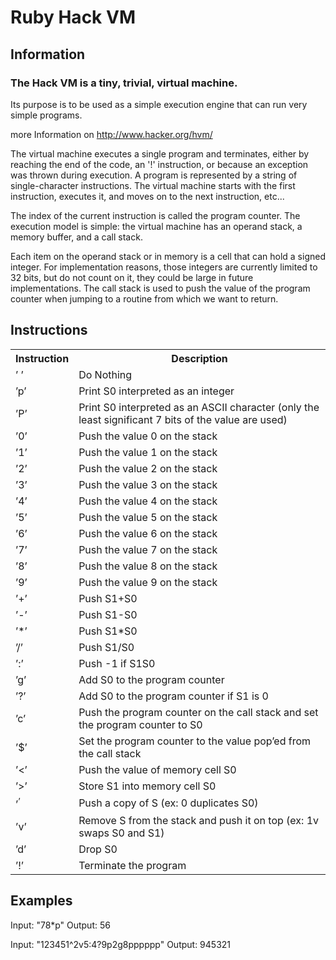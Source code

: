 # Ruby Hack VM

## Information

### The Hack VM is a tiny, trivial, virtual machine.

Its purpose is to be used as a simple execution engine that can run very simple programs.

more Information on <a href="http://www.hacker.org/hvm/">http://www.hacker.org/hvm/</a>

The virtual machine executes a single program and terminates, either by reaching the end of the code, an '!' instruction, or because an exception was thrown during execution.
A program is represented by a string of single-character instructions.
The virtual machine starts with the first instruction, executes it, and moves on to the next instruction, etc... 

The index of the current instruction is called the program counter.
The execution model is simple: the virtual machine has an operand stack, a memory buffer, and a call stack.

Each item on the operand stack or in memory is a cell that can hold a signed integer. 
For implementation reasons, those integers are currently limited to 32 bits, but do not count on it, they could be large in future implementations. 
The call stack is used to push the value of the program counter when jumping to a routine from which we want to return.

## Instructions

<table>
		<tr>
			<th>Instruction </th>
			<th>Description </th>
		</tr>
		<tr>
			<td>&#8217; &#8217; </td>
			<td>Do Nothing </td>
		</tr>
		<tr>
			<td>&#8217;p&#8217; </td>
			<td>Print S0 interpreted as an integer </td>
		</tr>
		<tr>
			<td>&#8217;P&#8217; </td>
			<td>Print S0 interpreted as an ASCII character (only the least significant 7 bits of the value are used) </td>
		</tr>
		<tr>
			<td>&#8217;0&#8217; </td>
			<td>Push the value 0 on the stack </td>
		</tr>
		<tr>
			<td>&#8217;1&#8217; </td>
			<td>Push the value 1 on the stack </td>
		</tr>
		<tr>
			<td>&#8217;2&#8217; </td>
			<td>Push the value 2 on the stack </td>
		</tr>
		<tr>
			<td>&#8217;3&#8217; </td>
			<td>Push the value 3 on the stack </td>
		</tr>
		<tr>
			<td>&#8217;4&#8217; </td>
			<td>Push the value 4 on the stack </td>
		</tr>
		<tr>
			<td>&#8217;5&#8217; </td>
			<td>Push the value 5 on the stack </td>
		</tr>
		<tr>
			<td>&#8217;6&#8217; </td>
			<td>Push the value 6 on the stack </td>
		</tr>
		<tr>
			<td>&#8217;7&#8217; </td>
			<td>Push the value 7 on the stack </td>
		</tr>
		<tr>
			<td>&#8217;8&#8217; </td>
			<td>Push the value 8 on the stack </td>
		</tr>
		<tr>
			<td>&#8217;9&#8217; </td>
			<td>Push the value 9 on the stack </td>
		</tr>
		<tr>
			<td>&#8217;+&#8217; </td>
			<td>Push S1+S0 </td>
		</tr>
		<tr>
			<td>&#8217;-&#8217; </td>
			<td>Push S1-S0 </td>
		</tr>
		<tr>
			<td>&#8217;*&#8217; </td>
			<td>Push S1*S0 </td>
		</tr>
		<tr>
			<td>&#8217;/&#8217; </td>
			<td>Push S1/S0 </td>
		</tr>
		<tr>
			<td>&#8217;:&#8217; </td>
			<td>Push -1 if S1<S0, 0 if S1=S0, or 1 S1>S0 </td>
		</tr>
		<tr>
			<td>&#8217;g&#8217; </td>
			<td>Add S0 to the program counter </td>
		</tr>
		<tr>
			<td>&#8217;?&#8217; </td>
			<td>Add S0 to the program counter if S1 is 0 </td>
		</tr>
		<tr>
			<td>&#8217;c&#8217; </td>
			<td>Push the program counter on the call stack and set the program counter to S0 </td>
		</tr>
		<tr>
			<td>&#8217;$&#8217; </td>
			<td>Set the program counter to the value pop&#8217;ed from the call stack </td>
		</tr>
		<tr>
			<td>&#8217;<&#8217; </td>
			<td>Push the value of memory cell S0 </td>
		</tr>
		<tr>
			<td>&#8217;>&#8217; </td>
			<td>Store S1 into memory cell S0 </td>
		</tr>
		<tr>
			<td>&#8217;<sup>&#8217; </td>
			<td>Push a copy of S<S0+1> (ex: 0</sup> duplicates S0) </td>
		</tr>
		<tr>
			<td>&#8217;v&#8217; </td>
			<td>Remove S<S0+1> from the stack and push it on top (ex: 1v swaps S0 and S1) </td>
		</tr>
		<tr>
			<td>&#8217;d&#8217; </td>
			<td>Drop S0 </td>
		</tr>
		<tr>
			<td>&#8217;!&#8217; </td>
			<td>Terminate the program </td>
		</tr>
	</table>



## Examples

Input: "78*p" Output: 56

Input: "123451^2v5:4?9p2g8pppppp" Output: 945321
